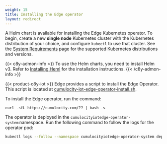 ```yaml
---
weight: 15
title: Installing the Edge operator
layout: redirect
---
```


A Helm chart is available for installing the Edge Kubernetes operator. To begin, create a new **single node** Kubernetes cluster with the Kubernetes distribution of your choice, and configure `kubectl` to use that cluster. See the [System Requirements](/k8-edge/installing-edge-on-k8/#prerequisites) page for the supported Kubernetes distributions and versions.

{{< c8y-admon-info >}}
To use the Helm charts, you need to install Helm v3. Refer to [Installing Heml](https://helm.sh/docs/intro/install/) for the installation instructions.
{{< /c8y-admon-info >}}

{{< product-c8y-iot >}} Edge provides a script to install the Edge Operator. This script is located at [cumulocity-iot-edge-operator-install.sh](/files/k8-edge/cumulocity-iot-edge-operator-install.sh).

To install the Edge operator, run the command:
```shell
curl -sfL https://cumulocity.com/?? | bash -s
```

The operator is deployed in the `cumulocityiotedge-operator-system` namespace. Run the following command to follow the logs for the operator pod:
```bash
kubectl logs --follow --namespace cumulocityiotedge-operator-system deployment/cumulocityiotedge-operator-controller-manager manager
```
